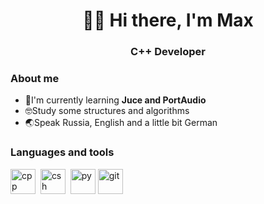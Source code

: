 <div id="header" align="center">
    <h1>🖖🏼 Hi there, I'm Max</h1>
      <h3>C++ Developer</h3>
</div>

### About me
- 🌱I'm currently learning **Juce and PortAudio**
- 🤓Study some structures and algorithms
- 🌏Speak Russia, English and a little bit German

<div id="body">
    <h3>Languages and tools</h3>
</div>

<div id="header" >
  <img src="https://cdn.jsdelivr.net/gh/devicons/devicon/icons/cplusplus/cplusplus-original.svg" 
  title="cpp" width="40" height="40"/>&nbsp;
  <img src="https://cdn.jsdelivr.net/gh/devicons/devicon/icons/csharp/csharp-original.svg" 
  title="csh" width="40" height="40"/>&nbsp;
  <img src="https://cdn.jsdelivr.net/gh/devicons/devicon/icons/python/python-original.svg" 
   title="py" width="40" height="40"&nbsp;/>          
  <img src="https://cdn.jsdelivr.net/gh/devicons/devicon/icons/git/git-original.svg" 
   title="git" width="40" height="40"/>&nbsp;
          
          
</div>

